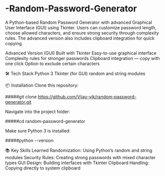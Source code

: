 # -Random-Password-Generator
A Python-based Random Password Generator with advanced Graphical User Interface (GUI) using Tkinter. Users can customize password length, choose allowed characters, and ensure strong security through complexity rules. The advanced version also includes clipboard integration for quick copying.

Advanced Version (GUI)
Built with Tkinter
Easy-to-use graphical interface
Complexity rules for stronger passwords
Clipboard integration — copy with one click
Option to exclude certain characters

🛠️ Tech Stack
Python 3
Tkinter (for GUI)
random and string modules

📦 Installation
Clone this repository:

#####git clone https://github.com/Vijay-vjk/random-password-generator.git

Navigate into the project folder:

#####cd random-password-generator

Make sure Python 3 is installed:

#####python --version


📚 Key Skills Learned
Randomization: Using Python’s random and string modules
Security Rules: Creating strong passwords with mixed character types
GUI Design: Building interfaces with Tkinter
Clipboard Handling: Copying directly to system clipboard
